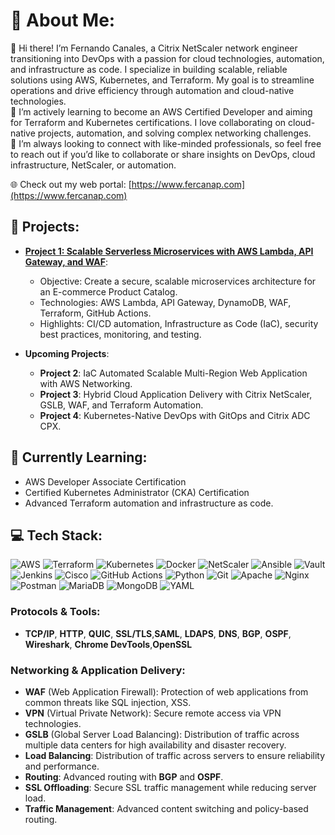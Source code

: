 # 💫 About Me:
👋 Hi there! I’m Fernando Canales, a Citrix NetScaler network engineer transitioning into DevOps with a passion for cloud technologies, automation, and infrastructure as code. I specialize in building scalable, reliable solutions using AWS, Kubernetes, and Terraform. My goal is to streamline operations and drive efficiency through automation and cloud-native technologies.<br>🔧 I’m actively learning to become an AWS Certified Developer and aiming for Terraform and Kubernetes certifications. I love collaborating on cloud-native projects, automation, and solving complex networking challenges.<br>🌱 I’m always looking to connect with like-minded professionals, so feel free to reach out if you’d like to collaborate or share insights on DevOps, cloud infrastructure, NetScaler, or automation.

🌐 Check out my web portal: [https://www.fercanap.com](https://www.fercanap.com)

## 🚀 Projects:
- [**Project 1: Scalable Serverless Microservices with AWS Lambda, API Gateway, and WAF**](https://github.com/fercanap/Project-1-Scalable-Serverless-Microservices-with-AWS-Lambda-API-Gateway-and-WAF.git): 
  - Objective: Create a secure, scalable microservices architecture for an E-commerce Product Catalog.
  - Technologies: AWS Lambda, API Gateway, DynamoDB, WAF, Terraform, GitHub Actions.
  - Highlights: CI/CD automation, Infrastructure as Code (IaC), security best practices, monitoring, and testing.
  
- **Upcoming Projects**:
  - **Project 2**: IaC Automated Scalable Multi-Region Web Application with AWS Networking.
  - **Project 3**: Hybrid Cloud Application Delivery with Citrix NetScaler, GSLB, WAF, and Terraform Automation.
  - **Project 4**: Kubernetes-Native DevOps with GitOps and Citrix ADC CPX.

## 📘 Currently Learning:
- AWS Developer Associate Certification
- Certified Kubernetes Administrator (CKA) Certification
- Advanced Terraform automation and infrastructure as code.

## 💻 Tech Stack:
![AWS](https://img.shields.io/badge/AWS-%23FF9900.svg?style=for-the-badge&logo=amazon-aws&logoColor=white) ![Terraform](https://img.shields.io/badge/terraform-%235835CC.svg?style=for-the-badge&logo=terraform&logoColor=white) ![Kubernetes](https://img.shields.io/badge/kubernetes-%23326ce5.svg?style=for-the-badge&logo=kubernetes&logoColor=white) ![Docker](https://img.shields.io/badge/docker-%230db7ed.svg?style=for-the-badge&logo=docker&logoColor=white) ![NetScaler](https://img.shields.io/badge/NetScaler-%230049A1.svg?style=for-the-badge&logo=citrix&logoColor=white) ![Ansible](https://img.shields.io/badge/ansible-%231A1918.svg?style=for-the-badge&logo=ansible&logoColor=white) ![Vault](https://img.shields.io/badge/Vault-%23000000.svg?style=for-the-badge&logo=Vault&logoColor=white) ![Jenkins](https://img.shields.io/badge/jenkins-%232C5263.svg?style=for-the-badge&logo=jenkins&logoColor=white) ![Cisco](https://img.shields.io/badge/Cisco-%23049fd9.svg?style=for-the-badge&logo=cisco&logoColor=black) ![GitHub Actions](https://img.shields.io/badge/github%20actions-%232671E5.svg?style=for-the-badge&logo=githubactions&logoColor=white) ![Python](https://img.shields.io/badge/python-3670A0?style=for-the-badge&logo=python&logoColor=ffdd54) ![Git](https://img.shields.io/badge/git-%23F05033.svg?style=for-the-badge&logo=git&logoColor=white) ![Apache](https://img.shields.io/badge/apache-%23D42029.svg?style=for-the-badge&logo=apache&logoColor=white) ![Nginx](https://img.shields.io/badge/nginx-%23009639.svg?style=for-the-badge&logo=nginx&logoColor=white) ![Postman](https://img.shields.io/badge/Postman-FF6C37?style=for-the-badge&logo=postman&logoColor=white) ![MariaDB](https://img.shields.io/badge/MariaDB-003545?style=for-the-badge&logo=mariadb&logoColor=white) ![MongoDB](https://img.shields.io/badge/MongoDB-%234ea94b.svg?style=for-the-badge&logo=mongodb&logoColor=white) ![YAML](https://img.shields.io/badge/yaml-%23ffffff.svg?style=for-the-badge&logo=yaml&logoColor=151515)

### **Protocols** & Tools:
- **TCP/IP**, **HTTP**, **QUIC**, **SSL/TLS**,**SAML**, **LDAPS**, **DNS**, **BGP**, **OSPF**, **Wireshark**, **Chrome DevTools**,**OpenSSL**

### **Networking & Application Delivery**:
- **WAF** (Web Application Firewall): Protection of web applications from common threats like SQL injection, XSS.
- **VPN** (Virtual Private Network): Secure remote access via VPN technologies.
- **GSLB** (Global Server Load Balancing): Distribution of traffic across multiple data centers for high availability and disaster recovery.
- **Load Balancing**: Distribution of traffic across servers to ensure reliability and performance.
- **Routing**: Advanced routing with **BGP** and **OSPF**.
- **SSL Offloading**: Secure SSL traffic management while reducing server load.
- **Traffic Management**: Advanced content switching and policy-based routing.
